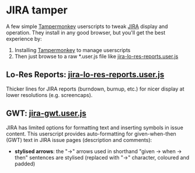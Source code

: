 # JIRA tamper

A few simple [Tampermonkey](https://tampermonkey.net/) userscripts to tweak [JIRA](https://www.atlassian.com/software/jira) display and operation. They install in any good browser, but you'll get the best experience by:

1. Installing [Tampermonkey](https://tampermonkey.net/) to manage userscripts
2. Then just browse to a raw *.user.js file like [jira-lo-res-reports.user.js](https://raw.githubusercontent.com/m-rk/jira-tamper/master/jira-lo-res-reports.user.js)

## Lo-Res Reports: [jira-lo-res-reports.user.js](https://github.com/m-rk/jira-tamper/blob/master/jira-lo-res-reports.user.js)

Thicker lines for JIRA reports (burndown, burnup, etc.) for nicer display at lower resolutions (e.g. screencaps).

## GWT: [jira-gwt.user.js](https://github.com/m-rk/jira-tamper/blob/master/jira-gwt.user.js)

JIRA has limited options for formatting text and inserting symbols in issue content. This userscript provides auto-formatting for given-when-then (GWT) text in JIRA issue pages (description and comments):

- **stylised arrows**: the "->" arrows used in shorthand "given -> when -> then" sentences are stylised (replaced with "→" character, coloured and padded)
